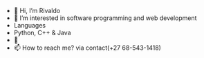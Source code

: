 - 👋 Hi, I’m Rivaldo
- 👀 I’m interested in software programming and web development
- Languages
-   Python, C++ & Java 
- 🌱 
- 📫 How to reach me? via contact(+27 68-543-1418)
